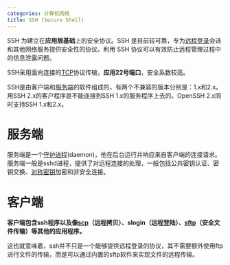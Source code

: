 ```yaml
---
categories: 计算机网络
title: SSH (Secure Shell)
---
```


SSH 为建立在**应用层基础**上的安全协议。SSH 是目前较可靠，专为[远程登录](https://baike.baidu.com/item/远程登录/1071998)会话和其他网络服务提供安全性的协议。利用 SSH 协议可以有效防止远程管理过程中的信息泄露问题。

SSH采用面向连接的[TCP](https://baike.baidu.com/item/TCP)协议传输，**应用22号端口**，安全系数较高。

SSH是由客户端和[服务端](https://baike.baidu.com/item/服务端)的软件组成的，有两个不兼容的版本分别是：1.x和2.x。 用SSH 2.x的客户程序是不能连接到SSH 1.x的服务程序上去的。OpenSSH 2.x同时支持SSH 1.x和2.x。

# 服务端

服务端是一个[守护进程](https://baike.baidu.com/item/守护进程)(daemon)，他在后台运行并响应来自客户端的连接请求。服务端一般是sshd进程，提供了对远程连接的处理，一般包括公共密钥认证、密钥交换、[对称密钥](https://baike.baidu.com/item/对称密钥)加密和非安全连接。

# 客户端

**客户端包含ssh程序以及像[scp](https://baike.baidu.com/item/scp)（远程拷贝）、slogin（远程登陆）、[sftp](https://baike.baidu.com/item/sftp)（安全文件传输）等其他的应用程序。**

这也就意味着，ssh并不只是一个能够提供远程登录的协议，其不需要额外使用ftp进行文件的传输，而是可以通过内置的sftp软件来实现文件的远程传输。